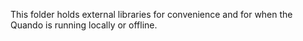 This folder holds external libraries for convenience and for
 when the Quando is running locally or offline.